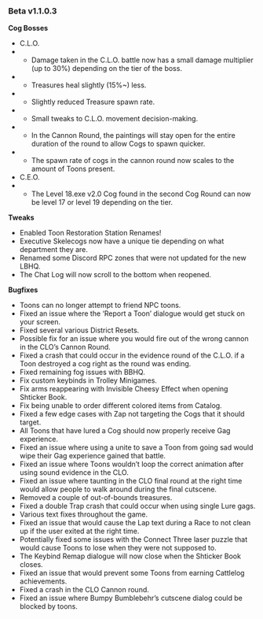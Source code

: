 ### Beta v1.1.0.3

**Cog Bosses**
- C.L.O.
- - Damage taken in the C.L.O. battle now has a small damage multiplier (up to 30%) depending on the tier of the boss.
- - Treasures heal slightly (15%~) less.
- - Slightly reduced Treasure spawn rate.
- - Small tweaks to C.L.O. movement decision-making.
- - In the Cannon Round, the paintings will stay open for the entire duration of the round to allow Cogs to spawn quicker.
- - The spawn rate of cogs in the cannon round now scales to the amount of Toons present.
- C.E.O.
- - The Level 18.exe v2.0 Cog found in the second Cog Round can now be level 17 or level 19 depending on the tier.

**Tweaks**
- Enabled Toon Restoration Station Renames!
- Executive Skelecogs now have a unique tie depending on what department they are.
- Renamed some Discord RPC zones that were not updated for the new LBHQ.
- The Chat Log will now scroll to the bottom when reopened.

**Bugfixes**
- Toons can no longer attempt to friend NPC toons.
- Fixed an issue where the ‘Report a Toon’ dialogue would get stuck on your screen.
- Fixed several various District Resets.
- Possible fix for an issue where you would fire out of the wrong cannon in the CLO’s Cannon Round.
- Fixed a crash that could occur in the evidence round of the C.L.O. if a Toon destroyed a cog right as the round was ending.
- Fixed remaining fog issues with BBHQ.
- Fix custom keybinds in Trolley Minigames.
- Fix arms reappearing with Invisible Cheesy Effect when opening Shticker Book.
- Fix being unable to order different colored items from Catalog.
- Fixed a few edge cases with Zap not targeting the Cogs that it should target.
- All Toons that have lured a Cog should now properly receive Gag experience.
- Fixed an issue where using a unite to save a Toon from going sad would wipe their Gag experience gained that battle.
- Fixed an issue where Toons wouldn’t loop the correct animation after using sound evidence in the CLO.
- Fixed an issue where taunting in the CLO final round at the right time would allow people to walk around during the final cutscene.
- Removed a couple of out-of-bounds treasures.
- Fixed a double Trap crash that could occur when using single Lure gags.
- Various text fixes throughout the game.
- Fixed an issue that would cause the Lap text during a Race to not clean up if the user exited at the right time.
- Potentially fixed some issues with the Connect Three laser puzzle that would cause Toons to lose when they were not supposed to.
- The Keybind Remap dialogue will now close when the Shticker Book closes.
- Fixed an issue that would prevent some Toons from earning Cattlelog achievements.
- Fixed a crash in the CLO Cannon round.
- Fixed an issue where Bumpy Bumblebehr’s cutscene dialog could be blocked by toons.
